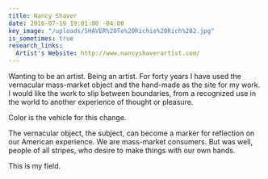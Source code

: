 ```yaml
---
title: Nancy Shaver
date: 2016-07-19 19:01:00 -04:00
key_image: "/uploads/SHAVER%20To%20Richie%20Rich%202.jpg"
is_sometimes: true
research_links:
  Artist's Website: http://www.nancyshaverartist.com/
---
```


Wanting to be an artist. Being an artist. For forty years I have used the vernacular mass-market object and the hand-made as the site for my work. I would like the work to slip between boundaries, from a recognized use in the world to another experience of thought or pleasure.

Color is the vehicle for this change.

The vernacular object, the subject, can become a marker for reflection on our American experience. We are mass-market consumers. But was well, people of all stripes, who desire to make things with our own hands.

This is my field.